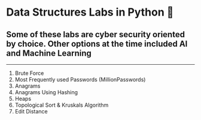 # Data Structures Labs in Python :snake:
## Some of these labs are cyber security oriented by choice. Other options at the time included AI and Machine Learning
---
1. Brute Force
2. Most Frequently used Passwords (MillionPasswords)
3. Anagrams
4. Anagrams Using Hashing
5. Heaps
6. Topological Sort & Kruskals Algorithm
7. Edit Distance
